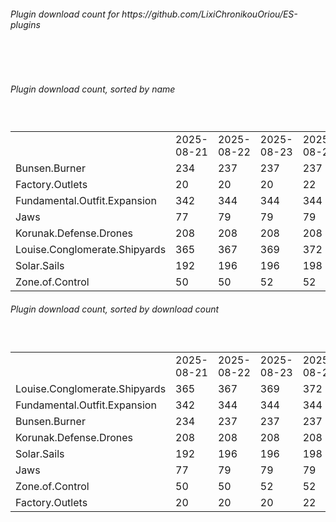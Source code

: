<h6>Plugin download count for https://github.com/LixiChronikouOriou/ES-plugins</h6><br>
<br>
<h6>Plugin download count, sorted by name</h6><sub><sup><br>
<table>
	<tr>
		<td></td>
		<td>2025-08-21</td>
		<td>2025-08-22</td>
		<td>2025-08-23</td>
		<td>2025-08-24</td>
		<td>2025-08-25</td>
		<td>2025-08-26</td>
		<td>2025-08-27</td>
		<td>today +</td>
	</tr>
	<tr>
		<td>Bunsen.Burner</td>
		<td>234</td>
		<td>237</td>
		<td>237</td>
		<td>237</td>
		<td>237</td>
		<td>241</td>
		<td>245</td>
		<td>+ 4</td>
	</tr>
	<tr>
		<td>Factory.Outlets</td>
		<td>20</td>
		<td>20</td>
		<td>20</td>
		<td>22</td>
		<td>22</td>
		<td>25</td>
		<td>32</td>
		<td>+ 7</td>
	</tr>
	<tr>
		<td>Fundamental.Outfit.Expansion</td>
		<td>342</td>
		<td>344</td>
		<td>344</td>
		<td>344</td>
		<td>348</td>
		<td>350</td>
		<td>365</td>
		<td>+ 15</td>
	</tr>
	<tr>
		<td>Jaws</td>
		<td>77</td>
		<td>79</td>
		<td>79</td>
		<td>79</td>
		<td>79</td>
		<td>83</td>
		<td>90</td>
		<td>+ 7</td>
	</tr>
	<tr>
		<td>Korunak.Defense.Drones</td>
		<td>208</td>
		<td>208</td>
		<td>208</td>
		<td>208</td>
		<td>208</td>
		<td>210</td>
		<td>214</td>
		<td>+ 4</td>
	</tr>
	<tr>
		<td>Louise.Conglomerate.Shipyards</td>
		<td>365</td>
		<td>367</td>
		<td>369</td>
		<td>372</td>
		<td>372</td>
		<td>374</td>
		<td>384</td>
		<td>+ 10</td>
	</tr>
	<tr>
		<td>Solar.Sails</td>
		<td>192</td>
		<td>196</td>
		<td>196</td>
		<td>198</td>
		<td>198</td>
		<td>202</td>
		<td>206</td>
		<td>+ 4</td>
	</tr>
	<tr>
		<td>Zone.of.Control</td>
		<td>50</td>
		<td>50</td>
		<td>52</td>
		<td>52</td>
		<td>52</td>
		<td>55</td>
		<td>59</td>
		<td>+ 4</td>
	</tr>
</table>
</sub></sup>
<h6>Plugin download count, sorted by download count</h6><sub><sup><br>
<table>
	<tr>
		<td></td>
		<td>2025-08-21</td>
		<td>2025-08-22</td>
		<td>2025-08-23</td>
		<td>2025-08-24</td>
		<td>2025-08-25</td>
		<td>2025-08-26</td>
		<td>2025-08-27</td>
		<td>today +</td>
	</tr>
	<tr>
		<td>Louise.Conglomerate.Shipyards</td>
		<td>365</td>
		<td>367</td>
		<td>369</td>
		<td>372</td>
		<td>372</td>
		<td>374</td>
		<td>384</td>
		<td>+ 10</td>
	</tr>
	<tr>
		<td>Fundamental.Outfit.Expansion</td>
		<td>342</td>
		<td>344</td>
		<td>344</td>
		<td>344</td>
		<td>348</td>
		<td>350</td>
		<td>365</td>
		<td>+ 15</td>
	</tr>
	<tr>
		<td>Bunsen.Burner</td>
		<td>234</td>
		<td>237</td>
		<td>237</td>
		<td>237</td>
		<td>237</td>
		<td>241</td>
		<td>245</td>
		<td>+ 4</td>
	</tr>
	<tr>
		<td>Korunak.Defense.Drones</td>
		<td>208</td>
		<td>208</td>
		<td>208</td>
		<td>208</td>
		<td>208</td>
		<td>210</td>
		<td>214</td>
		<td>+ 4</td>
	</tr>
	<tr>
		<td>Solar.Sails</td>
		<td>192</td>
		<td>196</td>
		<td>196</td>
		<td>198</td>
		<td>198</td>
		<td>202</td>
		<td>206</td>
		<td>+ 4</td>
	</tr>
	<tr>
		<td>Jaws</td>
		<td>77</td>
		<td>79</td>
		<td>79</td>
		<td>79</td>
		<td>79</td>
		<td>83</td>
		<td>90</td>
		<td>+ 7</td>
	</tr>
	<tr>
		<td>Zone.of.Control</td>
		<td>50</td>
		<td>50</td>
		<td>52</td>
		<td>52</td>
		<td>52</td>
		<td>55</td>
		<td>59</td>
		<td>+ 4</td>
	</tr>
	<tr>
		<td>Factory.Outlets</td>
		<td>20</td>
		<td>20</td>
		<td>20</td>
		<td>22</td>
		<td>22</td>
		<td>25</td>
		<td>32</td>
		<td>+ 7</td>
	</tr>
</table>
</sub></sup>

